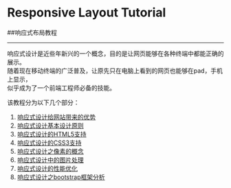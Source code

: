 # Responsive Layout Tutorial
##响应式布局教程

___

  响应式设计是近些年新兴的一个概念，目的是让网页能够在各种终端中都能正确的展示。   
  随着现在移动终端的广泛普及，让原先只在电脑上看到的网页也能够在pad，手机上显示，  
  似乎成为了一个前端工程师必备的技能。
     
     
  该教程分为以下几个部分：  
  
  1. [响应式设计给网站带来的优势]()
  2. [响应式设计基本设计原则]()
  3. [响应式设计的HTML5支持]()
  4. [响应式设计的CSS3支持]()
  5. [响应式设计之像素的概念]()
  6. [响应式设计中的图片处理]()
  7. [响应式设计的性能优化]()
  8. [响应式设计之bootstrap框架分析]()

